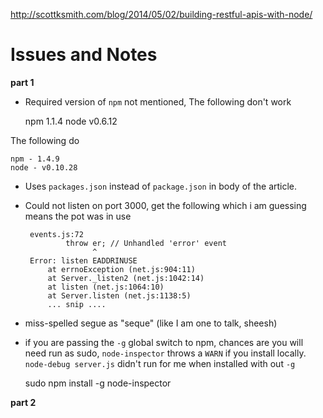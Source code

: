 http://scottksmith.com/blog/2014/05/02/building-restful-apis-with-node/


Issues and Notes
===


**part 1**

- Required version of `npm` not mentioned, The following don't work

    npm 1.1.4
    node v0.6.12

The following do

    npm - 1.4.9
    node - v0.10.28

- Uses `packages.json` instead of `package.json` in body of the article.

- Could not listen on port 3000, get the following which i am guessing
  means the pot was in use

       events.js:72
               throw er; // Unhandled 'error' event
                     ^
       Error: listen EADDRINUSE
           at errnoException (net.js:904:11)
           at Server._listen2 (net.js:1042:14)
           at listen (net.js:1064:10)
           at Server.listen (net.js:1138:5)
           ... snip ....

- miss-spelled segue as "seque" (like I am one to talk, sheesh)

- if you are passing the `-g` global switch to npm, chances are you
  will need run as sudo, `node-inspector` throws a `WARN` if you
  install locally. `node-debug server.js` didn't run for me when
  installed with out `-g`

    sudo npm install -g node-inspector

**part 2**
